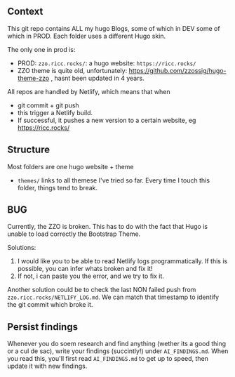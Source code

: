 ## Context

This git repo contains ALL my hugo Blogs, some of which in DEV some of which in PROD.
Each folder uses a different Hugo skin.

The only one in prod is:
* PROD: `zzo.ricc.rocks/`: a hugo website: `https://ricc.rocks/`
* ZZO theme is quite old, unfortunately: https://github.com/zzossig/hugo-theme-zzo , hasnt been updated in 4 years.


All repos are handled by Netlify, which means that when
* git commit + git push
* this trigger a Netlify build.
* If successful, it pushes a new version to a certain website, eg https://ricc.rocks/

## Structure

Most folders are one hugo website + theme

* `themes/` links to all themese I've tried so far. Every time I touch this folder, things tend to break.

## BUG

Currently, the ZZO is broken. This has to do with the fact that Hugo is unable to load correctly the Bootstrap Theme.

Solutions:
1. I would like you to be able to read Netlify logs programmatically. If this is possible, you can infer whats broken and fix it!
2. If not, i can paste you the error, and we try to fix it.

Another solution could be to check the last NON failed push from `zzo.ricc.rocks/NETLIFY_LOG.md`.
We can match that timestamp to identify the git commit which broke it.

## Persist findings

Whenever you do soem research and find anything (wether its a good thing or a cul de sac), write your findings
(succintly!) under `AI_FINDINGS.md`.
When you read this, you'll first read `AI_FINDINGS.md` to get up to speed, then update it with new findings.
